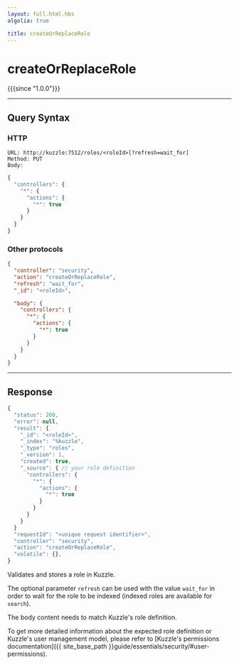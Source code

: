 ```yaml
---
layout: full.html.hbs
algolia: true

title: createOrReplaceRole
---
```



# createOrReplaceRole

{{{since "1.0.0"}}}



---

## Query Syntax

### HTTP

```http
URL: http://kuzzle:7512/roles/<roleId>[?refresh=wait_for]
Method: PUT  
Body:
```

```js
{
  "controllers": {
    "*": {
      "actions": {
        "*": true
      }
    }
  }
}
```

### Other protocols

```json
{
  "controller": "security",
  "action": "createOrReplaceRole",
  "refresh": "wait_for",
  "_id": "<roleId>",

  "body": {
    "controllers": {
      "*": {
        "actions": {
          "*": true
        }
      }
    }
  }
}
```

---

## Response

```javascript
{
  "status": 200,
  "error": null,
  "result": {
    "_id": "<roleId>",
    "_index": "%kuzzle",
    "_type": "roles",
    "_version": 1,
    "created": true,
    "_source": { // your role definition
      "controllers": {
        "*": {
          "actions": {
            "*": true
          }
        }
      }
    }
  }
  "requestId": "<unique request identifier>",
  "controller": "security",
  "action": "createOrReplaceRole",
  "volatile": {},
}
```

Validates and stores a role in Kuzzle.

The optional parameter `refresh` can be used
with the value `wait_for` in order to wait for the role to be indexed (indexed roles are available for `search`).

The body content needs to match Kuzzle's role definition.

To get more detailed information about the expected role definition or Kuzzle's user management model,
please refer to [Kuzzle's permissions documentation]({{ site_base_path }}guide/essentials/security/#user-permissions).
